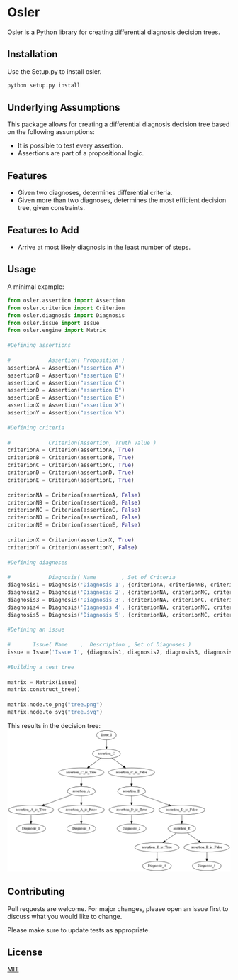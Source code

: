 # Osler

Osler is a Python library for creating differential diagnosis decision trees.

## Installation

Use the Setup.py to install osler.

```bash
python setup.py install
```

## Underlying Assumptions

This package allows for creating a differential diagnosis decision tree based on the following assumptions:
* It is possible to test every assertion.
* Assertions are part of a propositional logic.

## Features

* Given two diagnoses, determines differential criteria.
* Given more than two diagnoses, determines the most efficient decision tree, given constraints.

## Features to Add

* Arrive at most likely diagnosis in the least number of steps.

## Usage

A minimal example:

```python
from osler.assertion import Assertion
from osler.criterion import Criterion
from osler.diagnosis import Diagnosis
from osler.issue import Issue
from osler.engine import Matrix

#Defining assertions

#            Assertion( Proposition )
assertionA = Assertion("assertion A")
assertionB = Assertion("assertion B")
assertionC = Assertion("assertion C")
assertionD = Assertion("assertion D")
assertionE = Assertion("assertion E")
assertionX = Assertion("assertion X")
assertionY = Assertion("assertion Y")

#Defining criteria

#            Criterion(Assertion, Truth Value )
criterionA = Criterion(assertionA, True)
criterionB = Criterion(assertionB, True)
criterionC = Criterion(assertionC, True)
criterionD = Criterion(assertionD, True)
criterionE = Criterion(assertionE, True)

criterionNA = Criterion(assertionA, False)
criterionNB = Criterion(assertionB, False)
criterionNC = Criterion(assertionC, False)
criterionND = Criterion(assertionD, False)
criterionNE = Criterion(assertionE, False)

criterionX = Criterion(assertionX, True)
criterionY = Criterion(assertionY, False)

#Defining diagnoses

#            Diagnosis( Name        , Set of Criteria                                      , Probability )
diagnosis1 = Diagnosis('Diagnosis 1', {criterionA, criterionNB, criterionC, criterionX}, 0.25)
diagnosis2 = Diagnosis('Diagnosis 2', {criterionNA, criterionNC, criterionD, criterionY, criterionX}, 0.15)
diagnosis3 = Diagnosis('Diagnosis 3', {criterionNA, criterionC, criterionX}, 0.5)
diagnosis4 = Diagnosis('Diagnosis 4', {criterionNA, criterionNC, criterionND, criterionE, criterionX}, 0.25)
diagnosis5 = Diagnosis('Diagnosis 5', {criterionNA, criterionNC, criterionND, criterionNE, criterionX}, 0.025)

#Defining an issue

#       Issue( Name    ,  Description , Set of Diagnoses )
issue = Issue('Issue I', {diagnosis1, diagnosis2, diagnosis3, diagnosis4, diagnosis5})

#Building a test tree

matrix = Matrix(issue)
matrix.construct_tree()

matrix.node.to_png("tree.png")
matrix.node.to_svg("tree.svg")
```

This results in the decision tree:
![Example decision tree](/test/engine_test1.png "Decision Tree Example")

## Contributing
Pull requests are welcome. For major changes, please open an issue first to discuss what you would like to change.

Please make sure to update tests as appropriate.

## License
[MIT](LICENSE)
